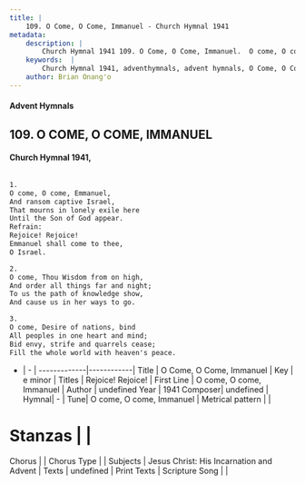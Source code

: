 ```yaml
---
title: |
    109. O Come, O Come, Immanuel - Church Hymnal 1941
metadata:
    description: |
        Church Hymnal 1941 109. O Come, O Come, Immanuel.  O come, O come, Emmanuel, And ransom captive Israel, That mourns in lonely exile here Until the Son of God appear. 
    keywords:  |
        Church Hymnal 1941, adventhymnals, advent hymnals, O Come, O Come, Immanuel, O come, O come, Immanuel. Rejoice! Rejoice!
    author: Brian Onang'o
---
```


#### Advent Hymnals
## 109. O COME, O COME, IMMANUEL
####  Church Hymnal 1941,

```txt

1.
O come, O come, Emmanuel,
And ransom captive Israel,
That mourns in lonely exile here
Until the Son of God appear.
Refrain:
Rejoice! Rejoice!
Emmanuel shall come to thee,
O Israel.

2.
O come, Thou Wisdom from on high,
And order all things far and night;
To us the path of knowledge show,
And cause us in her ways to go.

3.
O come, Desire of nations, bind
All peoples in one heart and mind;
Bid envy, strife and quarrels cease;
Fill the whole world with heaven's peace.


```

- |   -  |
-------------|------------|
Title | O Come, O Come, Immanuel |
Key | e minor |
Titles | Rejoice! Rejoice! |
First Line | O come, O come, Immanuel |
Author | undefined
Year | 1941
Composer| undefined |
Hymnal|  - |
Tune| O come, O come, Immanuel |
Metrical pattern | |
# Stanzas |  |
Chorus |  |
Chorus Type |  |
Subjects | Jesus Christ: His Incarnation and Advent |
Texts | undefined |
Print Texts | 
Scripture Song |  |
    
